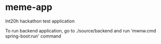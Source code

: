 # meme-app
Int20h hackathon test application

To run backend application, go to ./source/backend and run 'mwnw.cmd spring-boot:run' command
